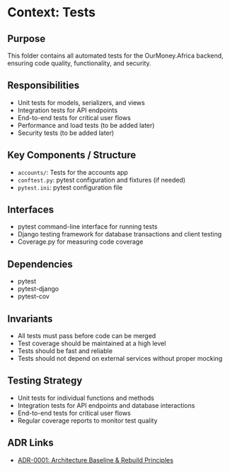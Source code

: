 # Context: Tests

## Purpose
This folder contains all automated tests for the OurMoney.Africa backend, ensuring code quality, functionality, and security.

## Responsibilities
- Unit tests for models, serializers, and views
- Integration tests for API endpoints
- End-to-end tests for critical user flows
- Performance and load tests (to be added later)
- Security tests (to be added later)

## Key Components / Structure
- `accounts/`: Tests for the accounts app
- `conftest.py`: pytest configuration and fixtures (if needed)
- `pytest.ini`: pytest configuration file

## Interfaces
- pytest command-line interface for running tests
- Django testing framework for database transactions and client testing
- Coverage.py for measuring code coverage

## Dependencies
- pytest
- pytest-django
- pytest-cov

## Invariants
- All tests must pass before code can be merged
- Test coverage should be maintained at a high level
- Tests should be fast and reliable
- Tests should not depend on external services without proper mocking

## Testing Strategy
- Unit tests for individual functions and methods
- Integration tests for API endpoints and database interactions
- End-to-end tests for critical user flows
- Regular coverage reports to monitor test quality

## ADR Links
- [ADR-0001: Architecture Baseline & Rebuild Principles](../adr/2024-06-04-architecture-baseline-and-rebuild-principles.md)
